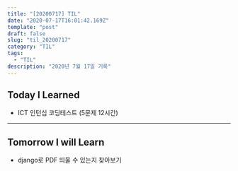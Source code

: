 ```yaml
---
title: "[20200717] TIL"
date: "2020-07-17T16:01:42.169Z"
template: "post"
draft: false
slug: "til_20200717"
category: "TIL"
tags:
  - "TIL"
description: "2020년 7월 17일 기록"
---
```


## Today I Learned

- ICT 인턴십 코딩테스트 (5문제 12시간)

<hr>

## Tomorrow I will Learn

- django로 PDF 띄울 수 있는지 찾아보기
